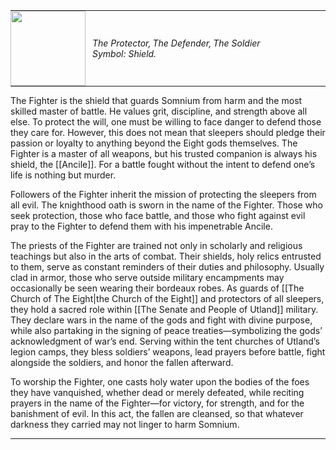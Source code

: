 <hr style="margin: 0;">
<span style="margin:0; display: inline-flex; align-items: center; gap: 3px;">
  <img src="The Fighter.png" width="120" style="margin:0; margin-right: 8px;">
  <span style="margin:0; display: flex; flex-direction: column;">
    <span style="margin:0; display: inline-flex; gap: 3px;">
      <em>The Protector,</em>
      <em>The Defender,</em>
      <em>The Soldier</em>
    </span>
    <span><em>Symbol: Shield.</em></span>
  </span>
</span>
<hr style="margin: 0;">

The Fighter is the shield that guards Somnium from harm and the most skilled master of battle. He values grit, discipline, and strength above all else. To protect the will, one must be willing to face danger to defend those they care for. However, this does not mean that sleepers should pledge their passion or loyalty to anything beyond the Eight gods themselves. The Fighter is a master of all weapons, but his trusted companion is always his shield, the [[Ancile]]. For a battle fought without the intent to defend one’s life is nothing but murder.

Followers of the Fighter inherit the mission of protecting the sleepers from all evil. The knighthood oath is sworn in the name of the Fighter. Those who seek protection, those who face battle, and those who fight against evil pray to the Fighter to defend them with his impenetrable Ancile.

The priests of the Fighter are trained not only in scholarly and religious teachings but also in the arts of combat. Their shields, holy relics entrusted to them, serve as constant reminders of their duties and philosophy. Usually clad in armor, those who serve outside military encampments may occasionally be seen wearing their bordeaux robes. As guards of [[The Church of The Eight|the Church of the Eight]] and protectors of all sleepers, they hold a sacred role within [[The Senate and People of Utland]] military. They declare wars in the name of the gods and fight with divine purpose, while also partaking in the signing of peace treaties—symbolizing the gods’ acknowledgment of war’s end. Serving within the tent churches of Utland’s legion camps, they bless soldiers’ weapons, lead prayers before battle, fight alongside the soldiers, and honor the fallen afterward.

To worship the Fighter, one casts holy water upon the bodies of the foes they have vanquished, whether dead or merely defeated, while reciting prayers in the name of the Fighter—for victory, for strength, and for the banishment of evil. In this act, the fallen are cleansed, so that whatever darkness they carried may not linger to harm Somnium.
<hr style="margin: 0;">
